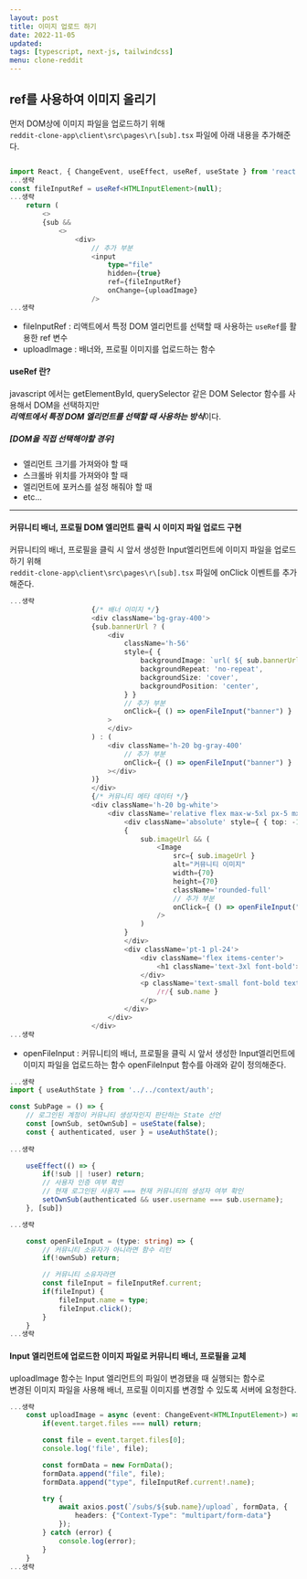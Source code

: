 ```yaml
---
layout: post
title: 이미지 업로드 하기
date: 2022-11-05
updated: 
tags: [typescript, next-js, tailwindcss]
menu: clone-reddit
---
```

## ref를 사용하여 이미지 올리기
먼저 DOM상에 이미지 파일을 업로드하기 위해   
`reddit-clone-app\client\src\pages\r\[sub].tsx` 파일에 아래 내용을 추가해준다.

```typescript

import React, { ChangeEvent, useEffect, useRef, useState } from 'react';
...생략
const fileInputRef = useRef<HTMLInputElement>(null);
...생략
    return (
        <>
        {sub && 
            <>
                <div>
                    // 추가 부분
                    <input 
                        type="file" 
                        hidden={true} 
                        ref={fileInputRef} 
                        onChange={uploadImage}
                    />
...생략
```

* fileInputRef : 리액트에서 특정 DOM 엘리먼트를 선택할 때 사용하는 `useRef`를 활용한 ref 변수
* uploadImage : 배너와, 프로필 이미지를 업로드하는 함수

#### useRef 란?
javascript 에서는 getElementById, querySelector 같은 DOM Selector 함수를 사용해서 DOM을 선택하지만   
***리액트에서 특정 DOM 엘리먼트를 선택할 때 사용하는 방식***이다.   

##### [DOM을 직접 선택해야할 경우]
* 엘리먼트 크기를 가져와야 할 때 
* 스크롤바 위치를 가져와야 할 때
* 엘리먼트에 포커스를 설정 해줘야 할 때 
* etc...

 - - -

#### 커뮤니티 배너, 프로필 DOM 엘리먼트 클릭 시 이미지 파일 업로드 구현
커뮤니티의 배너, 프로필을 클릭 시 앞서 생성한 Input엘리먼트에 이미지 파일을 업로드하기 위해   
`reddit-clone-app\client\src\pages\r\[sub].tsx` 파일에 onClick 이벤트를 추가해준다.

```typescript
...생략
                    {/* 배너 이미지 */}
                    <div className='bg-gray-400'>
                    {sub.bannerUrl ? (
                        <div 
                            className='h-56'
                            style={ {
                                backgroundImage: `url( ${ sub.bannerUrl } )`,
                                backgroundRepeat: 'no-repeat',
                                backgroundSize: 'cover',
                                backgroundPosition: 'center',
                            } }
                            // 추가 부분
                            onClick={ () => openFileInput("banner") }
                        >
                        </div>
                    ) : (
                        <div className='h-20 bg-gray-400'
                            // 추가 부분
                            onClick={ () => openFileInput("banner") }
                        ></div>
                    )}
                    </div>
                    {/* 커뮤니티 메타 데이터 */}
                    <div className='h-20 bg-white'>
                        <div className='relative flex max-w-5xl px-5 mx-auto'>
                            <div className='absolute' style={ { top: -15 } }>
                            {
                                sub.imageUrl && (
                                    <Image 
                                        src={ sub.imageUrl }
                                        alt="커뮤니티 이미지"
                                        width={70}
                                        height={70}
                                        className='rounded-full'
                                        // 추가 부분
                                        onClick={ () => openFileInput("image") }
                                    />
                                )
                            }
                            </div>
                            <div className='pt-1 pl-24'>
                                <div className='flex items-center'>
                                    <h1 className='text-3xl font-bold'>{ sub.title }</h1>
                                </div>
                                <p className='text-small font-bold text-gray-400'>
                                    /r/{ sub.name }
                                </p>
                            </div>
                        </div>
                    </div>
...생략
```

* openFileInput : 커뮤니티의 배너, 프로필을 클릭 시 앞서 생성한 Input엘리먼트에 이미지 파일을 업로드하는 함수
openFileInput 함수를 아래와 같이 정의해준다.

```typescript
...생략
import { useAuthState } from '../../context/auth';

const SubPage = () => {
    // 로그인된 계정이 커뮤니티 생성자인지 판단하는 State 선언
    const [ownSub, setOwnSub] = useState(false);
    const { authenticated, user } = useAuthState();
     
...생략

    useEffect(() => {
        if(!sub || !user) return;
        // 사용자 인증 여부 확인
        // 현재 로그인된 사용자 === 현재 커뮤니티의 생성자 여부 확인
        setOwnSub(authenticated && user.username === sub.username);
    }, [sub])

...생략

    const openFileInput = (type: string) => {
        // 커뮤니티 소유자가 아니라면 함수 리턴
        if(!ownSub) return;

        // 커뮤니티 소유자라면
        const fileInput = fileInputRef.current;
        if(fileInput) {
            fileInput.name = type;
            fileInput.click();
        }
    }
...생략
```

#### Input 엘리먼트에 업로드한 이미지 파일로 커뮤니티 배너, 프로필을 교체
uploadImage 함수는 Input 엘리먼트의 파일이 변경됐을 때 실행되는 함수로   
변경된 이미지 파일을 사용해 배너, 프로필 이미지를 변경할 수 있도록 서버에 요청한다.
```typescript
...생략
    const uploadImage = async (event: ChangeEvent<HTMLInputElement>) => {
        if(event.target.files === null) return;

        const file = event.target.files[0];
        console.log('file', file);

        const formData = new FormData();
        formData.append("file", file);
        formData.append("type", fileInputRef.current!.name);

        try {
            await axios.post(`/subs/${sub.name}/upload`, formData, {
                headers: {"Context-Type": "multipart/form-data"}
            });
        } catch (error) {
            console.log(error);
        }
    }
...생략
```